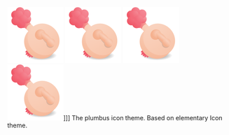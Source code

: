![This is a plumbus.](/plumbus.png?raw=true "Plumbus")
![This is a plumbus.](/plumbus.png?raw=true "Plumbus")
![This is a plumbus.](/plumbus.png?raw=true "Plumbus")
![This is a plumbus.](/plumbus.png?raw=true "Plumbus")]]]
The plumbus icon theme. Based on elementary Icon theme.
